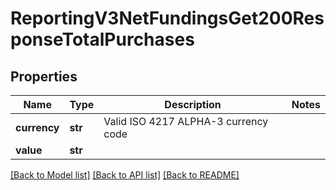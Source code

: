 # ReportingV3NetFundingsGet200ResponseTotalPurchases

## Properties
Name | Type | Description | Notes
------------ | ------------- | ------------- | -------------
**currency** | **str** | Valid ISO 4217 ALPHA-3 currency code | 
**value** | **str** |  | 

[[Back to Model list]](../README.md#documentation-for-models) [[Back to API list]](../README.md#documentation-for-api-endpoints) [[Back to README]](../README.md)


